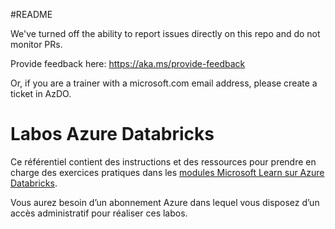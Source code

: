 #README

We've turned off the ability to report issues directly on this repo and do not monitor PRs.

Provide feedback here: https://aka.ms/provide-feedback

Or, if you are a trainer with a microsoft.com email address, please create a ticket in AzDO.

# Labos Azure Databricks

Ce référentiel contient des instructions et des ressources pour prendre en charge des exercices pratiques dans les [modules Microsoft Learn sur Azure Databricks](https://docs.microsoft.com/training/paths/data-engineer-azure-databricks/).

Vous aurez besoin d’un abonnement Azure dans lequel vous disposez d’un accès administratif pour réaliser ces labos.
